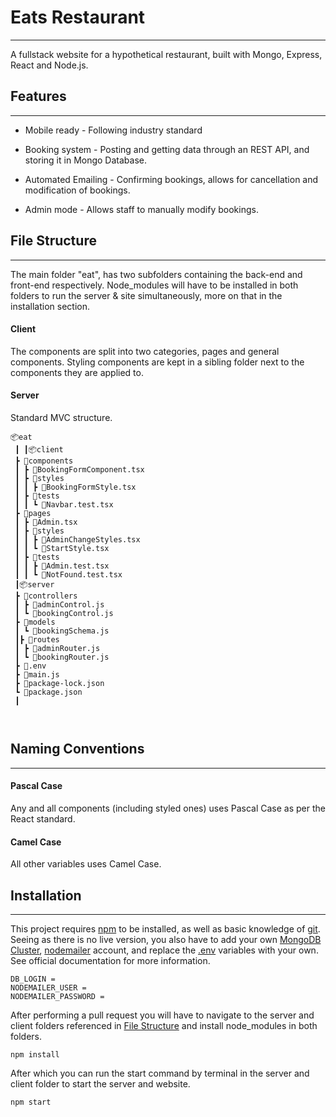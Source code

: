 # Eats Restaurant
___
A fullstack website for a hypothetical restaurant, built with Mongo, Express, React and Node.js.




## Features
___
+ Mobile ready - Following industry standard

+ Booking system - Posting and getting data through an REST API, and storing it in Mongo Database.
+ Automated Emailing - Confirming bookings, allows for cancellation and modification of bookings.

+ Admin mode - Allows staff to manually modify bookings.

## File Structure
___
The main folder "eat", has two subfolders containing the back-end and front-end respectively. Node_modules will have to be installed in both folders to run the server & site simultaneously, more on that in the installation section.
#### Client
The components are split into two categories, pages and general components. 
Styling components are kept in a sibling folder next to the components they are applied to.

#### Server
Standard MVC structure. 

```
📦eat
 ┃ ┃📦client
 ┣ 📂components
 ┃ ┣ 📜BookingFormComponent.tsx
 ┃ ┣ 📂styles
 ┃ ┃ ┣ 📜BookingFormStyle.tsx
 ┃ ┣ 📂tests
 ┃ ┃ ┗ 📜Navbar.test.tsx
 ┣ 📂pages
 ┃ ┣ 📜Admin.tsx
 ┃ ┣ 📂styles
 ┃ ┃ ┣ 📜AdminChangeStyles.tsx
 ┃ ┃ ┗ 📜StartStyle.tsx
 ┃ ┣ 📂tests
 ┃ ┃ ┣ 📜Admin.test.tsx
 ┃ ┃ ┗ 📜NotFound.test.tsx
 ┃📦server
 ┣ 📂controllers
 ┃ ┣ 📜adminControl.js
 ┃ ┗ 📜bookingControl.js
 ┣ 📂models
 ┃ ┗ 📜bookingSchema.js
 ┃┣ 📂routes
 ┃ ┣ 📜adminRouter.js
 ┃ ┗ 📜bookingRouter.js
 ┣ 📜.env
 ┣ 📜main.js
 ┣ 📜package-lock.json
 ┗ 📜package.json
 ┃
 


```
## Naming Conventions
___


#### Pascal Case
Any and all components (including styled ones) uses Pascal Case as per the React standard.


#### Camel Case
All other variables uses Camel Case.


## Installation
___

This project requires [npm](https://docs.npmjs.com/getting-started) to be installed, as well as basic knowledge of [git](https://git-scm.com/docs/git-pull).   
Seeing as there is no live version, you also have to add your own [MongoDB Cluster](https://docs.mongodb.com/manual/introduction/), [nodemailer](https://nodemailer.com/about/) account, and replace the [.env](https://dev.to/luk707/managing-dotenv-files-in-git-repositories) variables with your own.   
See official documentation for more information.  


```
DB_LOGIN = 
NODEMAILER_USER =
NODEMAILER_PASSWORD =
```

After performing a pull request you will have to navigate to the server and client folders referenced in 
[File Structure](##file-structure) and install node_modules in both folders.

``` 
npm install
```
After which you can run the start command by terminal in the server and client folder to start the server and website.

```
npm start 
```
